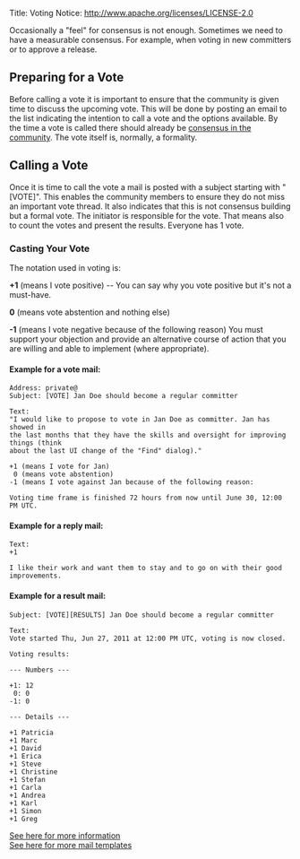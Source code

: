 Title:     Voting
Notice: http://www.apache.org/licenses/LICENSE-2.0

Occasionally a "feel" for consensus is not enough. Sometimes we need to have a
measurable consensus. For example, when voting in new committers or to approve a
release. 

## Preparing for a Vote

Before calling a vote it is important to ensure that the community is given time to
discuss the upcoming vote. This will be done by posting an email to the list
indicating the intention to call a vote and the options available. By the time a
vote is called there should already be [consensus in the community][1]. The vote 
itself is, normally, a formality.

## Calling a Vote

Once it is time to call the vote a mail is posted with a subject starting with
"[VOTE]". This enables the community members to ensure they do not miss an important
vote thread. It also indicates that this is not consensus building but a formal
vote. The initiator is responsible for the vote. That means also to count the votes
and present the results. Everyone has 1 vote.

### Casting Your Vote

The notation used in voting is:

**+1** (means I vote positive) -- You can say why you vote positive but it's not a must-have.

**0** (means vote abstention and nothing else)

**-1** (means I vote negative because of the following reason)
You must support your objection and provide an alternative course of action
that you are willing and able to implement (where appropriate).

#### Example for a vote mail:

    Address: private@
    Subject: [VOTE] Jan Doe should become a regular committer
    
    Text:
    "I would like to propose to vote in Jan Doe as committer. Jan has showed in
    the last months that they have the skills and oversight for improving things (think
    about the last UI change of the "Find" dialog)."
    
    +1 (means I vote for Jan)
     0 (means vote abstention)
    -1 (means I vote against Jan because of the following reason:
    
    Voting time frame is finished 72 hours from now until June 30, 12:00 PM UTC.

#### Example for a reply mail:

    Text:
    +1
    
    I like their work and want them to stay and to go on with their good improvements.


#### Example for a result mail:

    Subject: [VOTE][RESULTS] Jan Doe should become a regular committer
    
    Text:
    Vote started Thu, Jun 27, 2011 at 12:00 PM UTC, voting is now closed.
    
    Voting results:
    
    --- Numbers ---
    
    +1: 12
     0: 0
    -1: 0
    
    --- Details ---
    
    +1 Patricia
    +1 Marc
    +1 David
    +1 Erica
    +1 Steve
    +1 Christine
    +1 Stefan
    +1 Carla
    +1 Andrea
    +1 Karl
    +1 Simon
    +1 Greg

[See here for more information][2] <br>
[See here for more mail templates][3]


  [1]: /docs/governance/consensusBuilding.html
  [2]: http://rave.apache.org/docs/governance/voting.html
  [3]: http://community.apache.org/newcommitter.html
